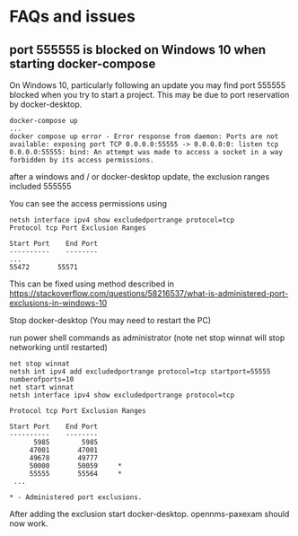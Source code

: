 # FAQs and issues

## port 555555 is blocked on Windows 10 when starting docker-compose

On Windows 10, particularly following an update you may find port 555555 blocked when you try to start a project. 
This may be due to port reservation by docker-desktop.

```
docker-compose up
...
docker compose up error - Error response from daemon: Ports are not available: exposing port TCP 0.0.0.0:55555 -> 0.0.0.0:0: listen tcp 0.0.0.0:55555: bind: An attempt was made to access a socket in a way forbidden by its access permissions.

```
after a windows and / or docker-desktop update, the exclusion ranges included 555555

You can see the access permissions using
```
netsh interface ipv4 show excludedportrange protocol=tcp
Protocol tcp Port Exclusion Ranges

Start Port    End Port
----------    --------
...
55472       55571

```

This can be fixed using method described in https://stackoverflow.com/questions/58216537/what-is-administered-port-exclusions-in-windows-10

Stop docker-desktop (You may need to restart the PC)

run power shell commands as administrator (note net stop winnat will stop networking until restarted)
```
net stop winnat
netsh int ipv4 add excludedportrange protocol=tcp startport=55555 numberofports=10
net start winnat
netsh interface ipv4 show excludedportrange protocol=tcp

Protocol tcp Port Exclusion Ranges

Start Port    End Port
----------    --------
      5985        5985
     47001       47001
     49678       49777
     50000       50059     *
     55555       55564     *
 ...

* - Administered port exclusions.

```
After adding the exclusion start docker-desktop.
opennms-paxexam should now work. 
